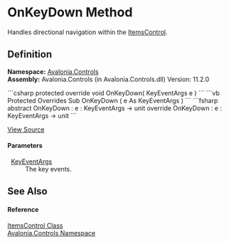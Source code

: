 # OnKeyDown Method


Handles directional navigation within the <a href="T_Avalonia_Controls_ItemsControl">ItemsControl</a>.



## Definition
**Namespace:** <a href="N_Avalonia_Controls">Avalonia.Controls</a>  
**Assembly:** Avalonia.Controls (in Avalonia.Controls.dll) Version: 11.2.0

<Tabs groupId="api-code-preview">
<TabItem value="csharp" label="C#">
```csharp
protected override void OnKeyDown(
	KeyEventArgs e
)
```
</TabItem>
<TabItem value="vb" label="VB">
```vb
Protected Overrides Sub OnKeyDown ( 
	e As KeyEventArgs
)
```
</TabItem>
<TabItem value="fsharp" label="F#">
```fsharp
abstract OnKeyDown : 
        e : KeyEventArgs -> unit 
override OnKeyDown : 
        e : KeyEventArgs -> unit 
```
</TabItem>
</Tabs>



<a href="https://github.com/AvaloniaUI/Avalonia/tree/master/src/Avalonia.Controls/ItemsControl.cs#L560" title="View the source code">View Source</a>



#### Parameters
<dl><dt>  <a href="T_Avalonia_Input_KeyEventArgs">KeyEventArgs</a></dt><dd>The key events.</dd></dl>

## See Also


#### Reference
<a href="T_Avalonia_Controls_ItemsControl">ItemsControl Class</a>  
<a href="N_Avalonia_Controls">Avalonia.Controls Namespace</a>  

